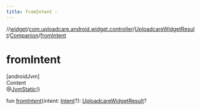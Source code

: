 ```yaml
---
title: fromIntent -
---
```

//[widget](../../../index.md)/[com.uploadcare.android.widget.controller](../../index.md)/[UploadcareWidgetResult](../index.md)/[Companion](index.md)/[fromIntent](from-intent.md)



# fromIntent  
[androidJvm]  
Content  
@[JvmStatic](https://kotlinlang.org/api/latest/jvm/stdlib/kotlin.jvm/-jvm-static/index.html)()  
  
fun [fromIntent](from-intent.md)(intent: [Intent](https://developer.android.com/reference/kotlin/android/content/Intent.html)?): [UploadcareWidgetResult](../index.md)?  



